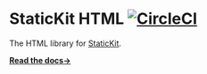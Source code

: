 # StaticKit HTML [![CircleCI](https://circleci.com/gh/unstacked/statickit-html.svg?style=svg)](https://circleci.com/gh/unstacked/statickit-html)

The HTML library for [StaticKit](https://statickit.com).

[**Read the docs&rarr;**](https://statickit.com/docs/forms/html)
